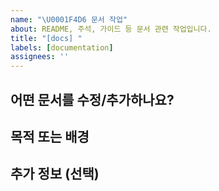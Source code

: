 ```yaml
---
name: "\U0001F4D6 문서 작업"
about: README, 주석, 가이드 등 문서 관련 작업입니다.
title: "[docs] "
labels: [documentation]
assignees: ''
---
```


## 어떤 문서를 수정/추가하나요?

## 목적 또는 배경

## 추가 정보 (선택)
